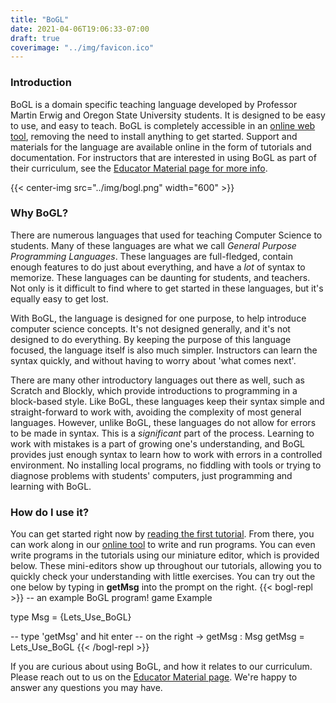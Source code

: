 ```yaml
---
title: "BoGL"
date: 2021-04-06T19:06:33-07:00
draft: true
coverimage: "../img/favicon.ico"
---
```


### Introduction

BoGL is a domain specific teaching language developed by Professor Martin Erwig and Oregon State University students. It is designed to be easy to use, and easy to teach. BoGL is completely accessible in an [online web tool](https://bogl.engr.oregonsttae.edu), removing the need to install anything to get started. Support and materials for the language are available online in the form of tutorials and documentation. For instructors that are interested in using BoGL as part of their curriculum, see the [Educator Material page for more info](../educatormaterial/).

{{< center-img src="../img/bogl.png" width="600" >}}

### Why BoGL?

There are numerous languages that used for teaching Computer Science to students. Many of these languages are what we call *General Purpose Programming Languages*. These languages are full-fledged, contain enough features to do just about everything, and have a *lot* of syntax to memorize. These languages can be daunting for students, and teachers. Not only is it difficult to find where to get started in these languages, but it's equally easy to get lost.

With BoGL, the language is designed for one purpose, to help introduce computer science concepts. It's not designed generally, and it's not designed to do everything. By keeping the purpose of this language focused, the language itself is also much simpler. Instructors can learn the syntax quickly, and without having to worry about 'what comes next'.

There are many other introductory languages out there as well, such as Scratch and Blockly, which provide introductions to programming in a block-based style. Like BoGL, these languages keep their syntax simple and straight-forward to work with, avoiding the complexity of most general languages. However, unlike BoGL, these languages do not allow for errors to be made in syntax. This is a *significant* part of the process. Learning to work with mistakes is a part of growing one's understanding, and BoGL provides just enough syntax to learn how to work with errors in a controlled environment. No installing local programs, no fiddling with tools or trying to diagnose problems with students' computers, just programming and learning with BoGL.

### How do I use it?

You can get started right now by [reading the first tutorial](https://bogl.engr.oregonstate.edu/tutorials/GettingStarted.html). From there, you can work along in our [online tool](https://bogl.engr.oregonstate.edu/) to write and run programs. You can even write programs in the tutorials using our miniature editor, which is provided below. These mini-editors show up throughout our tutorials, allowing you to quickly check your understanding with little exercises. You can try out the one below by typing in **getMsg** into the prompt on the right.
{{< bogl-repl >}}
-- an example BoGL program!
game Example

type Msg = {Lets_Use_BoGL}

-- type 'getMsg' and hit enter
-- on the right ->
getMsg : Msg
getMsg = Lets_Use_BoGL
{{< /bogl-repl >}}

If you are curious about using BoGL, and how it relates to our curriculum. Please reach out to us on the [Educator Material page](../educatormaterial/). We're happy to answer any questions you may have.

